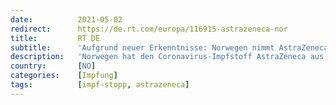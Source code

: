 ```yaml
---
date:          2021-05-02
redirect:      https://de.rt.com/europa/116915-astrazeneca-nor
title:         RT DE
subtitle:      'Aufgrund neuer Erkenntnisse: Norwegen nimmt AstraZeneca komplett aus Impfprogramm'
description:   'Norwegen hat den Coronavirus-Impfstoff AstraZeneca aus seinem Immunisierungsprogramm gestrichen. Das Risiko, an Nebenwirkungen durch eine AstraZeneca-Impfung zu versterben, wird höher eingeschätzt als das Risiko einer tödlich endenden Infektion durch das Coronavirus.'
country:       [NO]
categories:    [Impfung]
tags:          [impf-stopp, astrazeneca]
---
```

